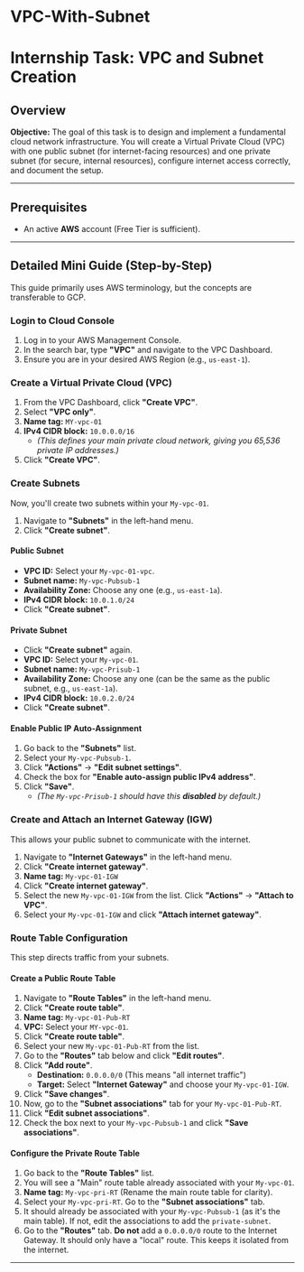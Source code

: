 # VPC-With-Subnet

# Internship Task: VPC and Subnet Creation

##  Overview

**Objective:** The goal of this task is to design and implement a fundamental cloud network infrastructure. You will create a Virtual Private Cloud (VPC) with one public subnet (for internet-facing resources) and one private subnet (for secure, internal resources), configure internet access correctly, and document the setup.

---

##  Prerequisites

* An active **AWS**  account (Free Tier is sufficient).

---

##  Detailed Mini Guide (Step-by-Step)

This guide primarily uses AWS terminology, but the concepts are transferable to GCP.

###  Login to Cloud Console

1.  Log in to your AWS Management Console.
2.  In the search bar, type **"VPC"** and navigate to the VPC Dashboard.
3.  Ensure you are in your desired AWS Region (e.g., `us-east-1`).

###  Create a Virtual Private Cloud (VPC)

1.  From the VPC Dashboard, click **"Create VPC"**.
2.  Select **"VPC only"**.
3.  **Name tag:** `MY-vpc-01`
4.  **IPv4 CIDR block:** `10.0.0.0/16`
    * *(This defines your main private cloud network, giving you 65,536 private IP addresses.)*
5.  Click **"Create VPC"**.

###  Create Subnets

Now, you'll create two subnets within your `My-vpc-01`.

1.  Navigate to **"Subnets"** in the left-hand menu.
2.  Click **"Create subnet"**.

#### Public Subnet
* **VPC ID:** Select your `My-vpc-01-vpc`.
* **Subnet name:** `My-vpc-Pubsub-1`
* **Availability Zone:** Choose any one (e.g., `us-east-1a`).
* **IPv4 CIDR block:** `10.0.1.0/24`
* Click **"Create subnet"**.

#### Private Subnet
* Click **"Create subnet"** again.
* **VPC ID:** Select your `My-vpc-01`.
* **Subnet name:** `My-vpc-Prisub-1`
* **Availability Zone:** Choose any one (can be the same as the public subnet, e.g., `us-east-1a`).
* **IPv4 CIDR block:** `10.0.2.0/24`
* Click **"Create subnet"**.

#### Enable Public IP Auto-Assignment
1.  Go back to the **"Subnets"** list.
2.  Select your `My-vpc-Pubsub-1`.
3.  Click **"Actions"** -> **"Edit subnet settings"**.
4.  Check the box for **"Enable auto-assign public IPv4 address"**.
5.  Click **"Save"**.
    * *(The `My-vpc-Prisub-1` should have this **disabled** by default.)*

###  Create and Attach an Internet Gateway (IGW)

This allows your public subnet to communicate with the internet.

1.  Navigate to **"Internet Gateways"** in the left-hand menu.
2.  Click **"Create internet gateway"**.
3.  **Name tag:** `My-vpc-01-IGW`
4.  Click **"Create internet gateway"**.
5.  Select the new `My-vpc-01-IGW` from the list. Click **"Actions"** -> **"Attach to VPC"**.
6.  Select your `My-vpc-01-IGW` and click **"Attach internet gateway"**.

###  Route Table Configuration

This step directs traffic from your subnets.

#### Create a Public Route Table
1.  Navigate to **"Route Tables"** in the left-hand menu.
2.  Click **"Create route table"**.
3.  **Name tag:** `My-vpc-01-Pub-RT`
4.  **VPC:** Select your `MY-vpc-01`.
5.  Click **"Create route table"**.
6.  Select your new `My-vpc-01-Pub-RT` from the list.
7.  Go to the **"Routes"** tab below and click **"Edit routes"**.
8.  Click **"Add route"**.
    * **Destination:** `0.0.0.0/0` (This means "all internet traffic")
    * **Target:** Select **"Internet Gateway"** and choose your `My-vpc-01-IGW`.
9.  Click **"Save changes"**.
10. Now, go to the **"Subnet associations"** tab for your `My-vpc-01-Pub-RT`.
11. Click **"Edit subnet associations"**.
12. Check the box next to your `My-vpc-Pubsub-1` and click **"Save associations"**.

#### Configure the Private Route Table
1.  Go back to the **"Route Tables"** list.
2.  You will see a "Main" route table already associated with your `My-vpc-01`.
3.  **Name tag:** `My-vpc-pri-RT` (Rename the main route table for clarity).
4.  Select your `My-vpc-pri-RT`. Go to the **"Subnet associations"** tab.
5.  It should already be associated with your `My-vpc-Pubsub-1` (as it's the main table). If not, edit the associations to add the `private-subnet`.
6.  Go to the **"Routes"** tab. **Do not** add a `0.0.0.0/0` route to the Internet Gateway. It should only have a "local" route. This keeps it isolated from the internet.

---

